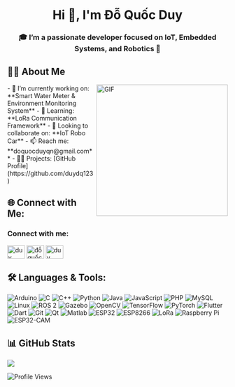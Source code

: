 
<h1 align="center">Hi 👋, I'm Đỗ Quốc Duy</h1>
<h3 align="center">🎓 I’m a passionate developer focused on IoT, Embedded Systems, and Robotics 🚀</h3>


## 👨‍💻 About Me 
<img align="right" alt="GIF" src="https://media.giphy.com/media/LmNwrBhejkK9EFP504/giphy.gif" width="300"/>
- 🔭 I’m currently working on: **Smart Water Meter & Environment Monitoring System**
- 🌱 Learning: **LoRa Communication Framework**
- 🤝 Looking to collaborate on: **IoT Robo Car**
- 📫 Reach me: **doquocduyqn@gmail.com**
- 👨‍💻 Projects: [GitHub Profile](https://github.com/duydq123)



## 🌐 Connect with Me:
<h3 align="left">Connect with me:</h3>
<p align="left">
<a href="https://www.linkedin.com/in/%C4%91%E1%BB%97-qu%E1%BB%91c-duy-833b2534a/" target="blank"><img align="center" src="https://raw.githubusercontent.com/rahuldkjain/github-profile-readme-generator/master/src/images/icons/Social/linked-in-alt.svg" alt="duy" height="30" width="40" /></a>
<a href="https://www.facebook.com/profile.php?id=100009097109083" target="blank"><img align="center" src="https://raw.githubusercontent.com/rahuldkjain/github-profile-readme-generator/master/src/images/icons/Social/facebook.svg" alt="đỗ quốc duy" height="30" width="40" /></a>
<a href="https://www.instagram.com/duyquoc53/" target="blank"><img align="center" src="https://raw.githubusercontent.com/rahuldkjain/github-profile-readme-generator/master/src/images/icons/Social/instagram.svg" alt="duy" height="30" width="40" /></a>
</p>



## 🛠️ Languages & Tools:

![Arduino](https://img.shields.io/badge/Arduino-00979D?style=for-the-badge&logo=Arduino&logoColor=white)
![C](https://img.shields.io/badge/C-00599C?style=for-the-badge&logo=c&logoColor=white)
![C++](https://img.shields.io/badge/C++-00599C?style=for-the-badge&logo=c%2B%2B&logoColor=white)
![Python](https://img.shields.io/badge/Python-3776AB?style=for-the-badge&logo=python&logoColor=white)
![Java](https://img.shields.io/badge/Java-ED8B00?style=for-the-badge&logo=java&logoColor=white)
![JavaScript](https://img.shields.io/badge/JavaScript-F7DF1E?style=for-the-badge&logo=javascript&logoColor=black)
![PHP](https://img.shields.io/badge/PHP-777BB4?style=for-the-badge&logo=php&logoColor=white)
![MySQL](https://img.shields.io/badge/MySQL-4479A1?style=for-the-badge&logo=mysql&logoColor=white)
![Linux](https://img.shields.io/badge/Linux-FCC624?style=for-the-badge&logo=linux&logoColor=black)
![ROS 2](https://img.shields.io/badge/ROS2-22314E?style=for-the-badge&logo=ros&logoColor=white)
![Gazebo](https://img.shields.io/badge/Gazebo-2D2D2D?style=for-the-badge&logo=data:image/svg+xml;base64,...&logoColor=white) <!-- không có logo chính thức -->
![OpenCV](https://img.shields.io/badge/OpenCV-5C3EE8?style=for-the-badge&logo=opencv&logoColor=white)
![TensorFlow](https://img.shields.io/badge/TensorFlow-FF6F00?style=for-the-badge&logo=tensorflow&logoColor=white)
![PyTorch](https://img.shields.io/badge/PyTorch-EE4C2C?style=for-the-badge&logo=pytorch&logoColor=white)
![Flutter](https://img.shields.io/badge/Flutter-02569B?style=for-the-badge&logo=flutter&logoColor=white)
![Dart](https://img.shields.io/badge/Dart-0175C2?style=for-the-badge&logo=dart&logoColor=white)
![Git](https://img.shields.io/badge/Git-F05032?style=for-the-badge&logo=git&logoColor=white)
![Qt](https://img.shields.io/badge/Qt-41CD52?style=for-the-badge&logo=qt&logoColor=white)
![Matlab](https://img.shields.io/badge/Matlab-0076A8?style=for-the-badge&logo=mathworks&logoColor=white)
![ESP32](https://img.shields.io/badge/ESP32-323232?style=for-the-badge&logo=espressif&logoColor=white)
![ESP8266](https://img.shields.io/badge/ESP8266-FF5F00?style=for-the-badge&logo=espressif&logoColor=white)
![LoRa](https://img.shields.io/badge/LoRa-00C9A7?style=for-the-badge&logo=semtech&logoColor=white)
![Raspberry Pi](https://img.shields.io/badge/RaspberryPi-C51A4A?style=for-the-badge&logo=raspberrypi&logoColor=white)
![ESP32-CAM](https://img.shields.io/badge/ESP32--CAM-BB2649?style=for-the-badge&logo=espressif&logoColor=white)




## 📊 GitHub Stats

<a href="https://git.io/streak-stats"><img src="https://streak-stats.demolab.com?user=DuyDQ123"/></a>



<p align="left"> <img src="https://komarev.com/ghpvc/?username=duydq123&label=Profile%20views&color=0e75b6&style=flat" alt="Profile Views" /> </p>

